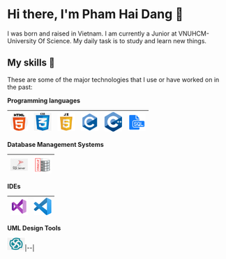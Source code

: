 # Hi there, I'm Pham Hai Dang 👋
I was born and raised in Vietnam. I am currently a Junior at VNUHCM-University Of Science. My daily task is to study and learn new things.

## My skills 💪
These are some of the major technologies that I use or have worked on in the past:

**Programming languages**

<img alt="HTML" title="HTML" width="40px" src="./icons/html.png">|<img title="CSS" alt="CSS" width="40px" src="./icons/css.png">|<img title="JavaScript" alt="JavaScript" width="40px" src="./icons/javascript.png" />|<img title="C" alt="C" width="40px" src="./icons/c.png" />|<img title="C++" alt="C++" width="40px" src="./icons/c++.png" />|<img title="SQL" alt="SQL" width="40px" src="./icons/sql.png" />
|--|--|--|--|--|--|


**Database Management Systems**

<img alt="MS SQL Server" title="MS SQL Server" width="40px" src="./icons/mssqlserver.png">|<img title="Oracle" alt="Oracle" width="40px" src="./icons/oracle.png">
|--|--|


**IDEs**

<img alt="Visual Studio 2019" title="Visual Studio 2019" width="40px" src="./icons/vs2019.png">|<img title="Visual Studio Code" alt="Visual Studio Code" width="40px" src="./icons/vscode.png">
|--|--|


**UML Design Tools**

<img alt="Enterprise Architect 15" title="Enterprise Architect 15" width="40px" src="./icons/enterprisearchitect15.png">|--|
